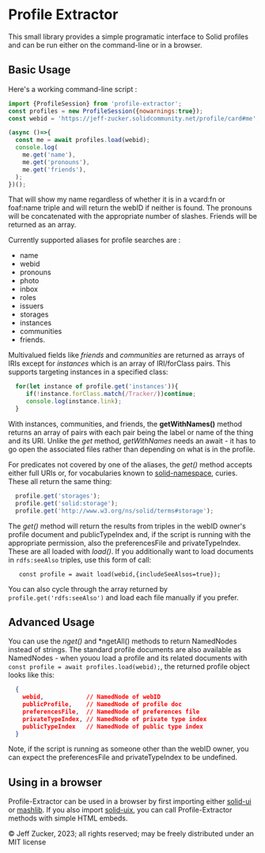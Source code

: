 # Profile Extractor

This small library provides a simple programatic interface to Solid profiles and can be run either on the command-line or in a browser.

## Basic Usage

Here's a working command-line script :

```javascript
import {ProfileSession} from 'profile-extractor';
const profiles = new ProfileSession({nowarnings:true});
const webid = 'https://jeff-zucker.solidcommunity.net/profile/card#me';

(async ()=>{
  const me = await profiles.load(webid);
  console.log(
    me.get('name'),
    me.get('pronouns'),
    me.get('friends'),
  );
})();
```
That will show my name regardless of whether it is in a vcard:fn or foaf:name triple and will return the webID if neither is found.  The pronouns will be concatenated with the appropriate number of slashes. Friends will be returned as an array.

Currently supported aliases for profile searches are : 

* name
* webid
* pronouns
* photo
* inbox
* roles
* issuers
* storages
* instances
* communities
* friends.  

Multivalued fields like *friends* and *communities* are returned as arrays of IRIs except for *instances* which is an array of IRI/forClass pairs. This supports targeting instances in a specified class:

```javascript
  for(let instance of profile.get('instances')){
     if(!instance.forClass.match(/Tracker/))continue;
     console.log(instance.link);
  }       
```

With instances, communities, and friends, the **getWithNames()** method returns an array of pairs with each pair being the label or name of the thing and its URI.  Unlike the *get* method, *getWithNames* needs an await - it has to go open the associated files rather than depending on what is in the profile.

For predicates not covered by one of the aliases, the *get()* method accepts either full URIs or, for vocabularies known to [solid-namespace](https://github.com/solid/solid-namespace), curies. These all return the same thing:

```javascript
  profile.get('storages');
  profile.get('solid:storage');
  profile.get('http://www.w3.org/ns/solid/terms#storage');
```

The *get()* method will return the results from triples in the webID owner's profile document and publicTypeIndex and, if the script is running with the appropriate permission, also the preferencesFile and privateTypeIndex. These are all loaded with *load()*. If you additionally want to load documents in `rdfs:seeAlso` triples, use this form of call:

```
   const profile = await load(webid,{includeSeeAlsos=true});
```

You can also cycle through the array returned by `profile.get('rdfs:seeAlso')` and load each file manually if you prefer.

## Advanced Usage

You can use the *nget()* and *ngetAll() methods to return NamedNodes instead of strings.  The standard profile documents are also available as NamedNodes - when youou load a profile and its related documents with `const profile = await profiles.load(webid);`,  the returned profile object looks like this:

```json
  {
    webid,            // NamedNode of webID
    publicProfile,    // NamedNode of profile doc
    preferencesFile,  // NamedNode of preferences file
    privateTypeIndex, // NamedNode of private type index
    publicTypeIndex   // NamedNode of public type index
  }
```
Note, if the script is running as someone other than the webID owner, you can expect the preferencesFile and privateTypeIndex to be undefined.

## Using in a browser

Profile-Extractor can be used in a browser by first importing either [solid-ui]() or [mashlib]().  If you also import [solid-uix](README.md), you can call Profile-Extractor methods with simple HTML embeds.

&copy; Jeff Zucker, 2023; all rights reserved; may be freely distributed under an MIT license

